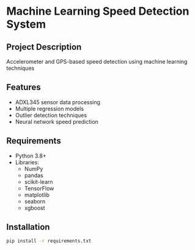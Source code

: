 # Machine Learning Speed Detection System

## Project Description
Accelerometer and GPS-based speed detection using machine learning techniques

## Features
- ADXL345 sensor data processing
- Multiple regression models
- Outlier detection techniques
- Neural network speed prediction

## Requirements
- Python 3.8+
- Libraries:
  - NumPy
  - pandas
  - scikit-learn
  - TensorFlow
  - matplotlib
  - seaborn
  - xgboost

## Installation
```bash
pip install -r requirements.txt
